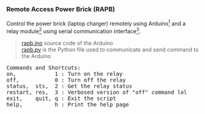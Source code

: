 ### Remote Access Power Brick (RAPB)
Control the power brick (laptop charger) remotely using Arduino[<sup>1</sup>](https://en.wikipedia.org/wiki/Arduino) and a relay module[<sup>2</sup>](https://www.elprocus.com/5v-relay-module/) using serial communication interface[<sup>3</sup>](https://en.wikipedia.org/wiki/Serial_communication).

> [rapb.ino](src/rapb/rapb.ino) source code of the Arduino<br>
> [rapb.py](src/rapb.py) is the Python file used to communicate and send command to the Arduino

<pre>
Commands and Shortcuts:
on,            1 : Turn on the relay
off,           0 : Turn off the relay
status,  sts,  2 : Get the relay status
restart, res,  3 : Verbosed version of "off" command lol
exit,    quit, q : Exit the script
help,          h : Print the help page
</pre>
